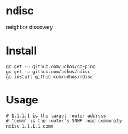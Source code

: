 # ndisc
neighbor discovery

Install
=======

    go get -u github.com/udhos/go-ping
    go get -u github.com/udhos/ndisc
    go install github.com/udhos/ndisc

Usage
=====

    # 1.1.1.1 is the target router address
    # 'comm' is the router's SNMP read community
    ndisc 1.1.1.1 comm
